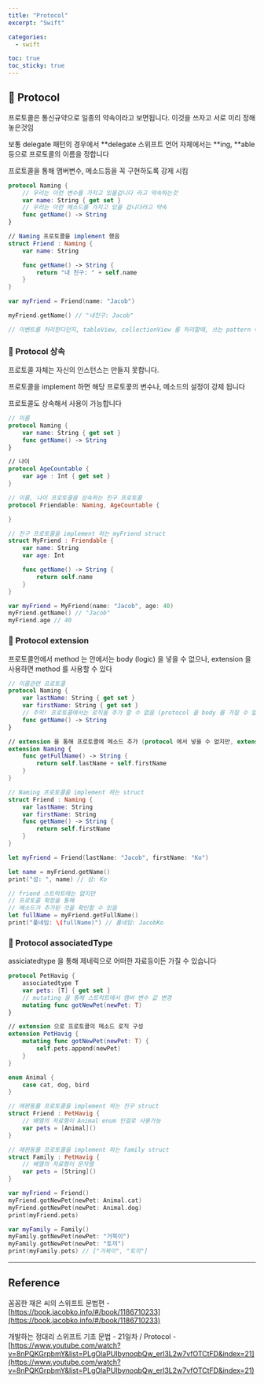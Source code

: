 ```yaml
---
title: "Protocol"
excerpt: "Swift"

categories:
  - swift

toc: true
toc_sticky: true
---
```


## 🔷 Protocol

프로토콜은 통신규약으로 일종의 약속이라고 보면됩니다. 이것을 쓰자고 서로 미리 정해 놓은것임

보통 delegate 패턴의 경우에서 **delegate
스위프트 언어 자체에서는 **ing, \*\*able 등으로 프로토콜의 이름을 정합니다

프로토콜을 통해 맴버변수, 메소드등을 꼭 구현하도록 강제 시킴

```swift
protocol Naming {
	// 우리는 이런 변수를 가지고 있을겁니다 라고 약속하는것
	var name: String { get set }
	// 우리는 이런 메소드를 가지고 있을 겁니다라고 약속
	func getName() -> String
}

// Naming 프로토콜을 implement 했음
struct Friend : Naming {
	var name: String

	func getName() -> String {
		return "내 친구: " + self.name
	}
}

var myFriend = Friend(name: "Jacob")

myFriend.getName() // "내친구: Jacob"

// 이벤트를 처리한다던지, tableView, collectionView 를 처리할때, 쓰는 pattern 에서 delegate pattern 이라고 나올텐데 그때 미리 protocol 을 만들고, 이벤트를 받는식으로 사용을 많이 합니다

```

### 🔶 Protocol 상속

프로토콜 자체는 자신의 인스턴스는 만들지 못합니다.

프로토콜을 implement 하면 해당 프로토콯의 변수나, 메소드의 설정이 강제 됩니다

프로토콜도 상속해서 사용이 가능합니다

```swift
// 이름
protocol Naming {
	var name: String { get set }
	func getName() -> String
}

// 나이
protocol AgeCountable {
	var age : Int { get set }
}

// 이름, 나이 프로토콜을 상속하는 친구 프로토콜
protocol Friendable: Naming, AgeCountable {

}

// 친구 프로토콜을 implement 하는 myFriend struct
struct MyFriend : Friendable {
	var name: String
	var age: Int

	func getName() -> String {
		return self.name
	}
}

var myFriend = MyFriend(name: "Jacob", age: 40)
myFriend.getName() // "Jacob"
myFriend.age // 40
```

### 🔶 Protocol extension

프로토콜안에서 method 는 안에서는 body (logic) 을 넣을 수 없으나, extension 을 사용하면 method 를 사용할 수 있다

```swift
// 이름관련 프로토콜
protocol Naming {
	var lastName: String { get set }
	var firstName: String { get set }
	// 주의! 프로토콜에서는 로직을 추가 할 수 없음 (protocol 을 body 를 가질 수 없음)
	func getName() -> String
}

// extension 을 통해 프로토콜에 메소드 추가 (protocol 에서 넣을 수 없지만, extension 을 사용할 수 있음
extension Naming {
	func getFullName() -> String {
		return self.lastName + self.firstName
	}
}

// Naming 프로토콜을 implement 하는 struct
struct Friend : Naming {
	var lastName: String
	var firstName: String
	func getName() -> String {
		return self.firstName
	}
}

let myFriend = Friend(lastName: "Jacob", firstName: "Ko")

let name = myFriend.getName()
print("성: ", name) // 성: Ko

// friend 스트럭트에는 없지만
// 프로토콜 확장을 통해
// 메소드가 추가된 것을 확인할 수 있음
let fullName = myFriend.getFullName()
print("풀네임: \(fullName)") // 풀네임: JacobKo

```

### 🔶 Protocol associatedType

assiciatedtype 을 통해 제네릭으로 어떠한 자료등이든 가질 수 있습니다

```swift
protocol PetHavig {
	associatedtype T
	var pets: [T] { get set }
	// mutating 을 통해 스트럭트에서 맴버 변수 값 변경
	mutating func gotNewPet(newPet: T)
}

// extension 으로 프로토콜의 메소드 로직 구성
extension PetHavig {
	mutating func gotNewPet(newPet: T) {
		self.pets.append(newPet)
	}
}

enum Animal {
	case cat, dog, bird
}

// 애완동물 프로토콜을 implement 하는 친구 struct
struct Friend : PetHavig {
	// 배열의 자료형이 Animal enum 인걸로 사용가능
	var pets = [Animal]()
}

// 애완동물 프로토콜을 implement 하는 family struct
struct Family : PetHavig {
	// 배열의 자료형이 문자열
	var pets = [String]()
}

var myFriend = Friend()
myFriend.gotNewPet(newPet: Animal.cat)
myFriend.gotNewPet(newPet: Animal.dog)
print(myFriend.pets)

var myFamily = Family()
myFamily.gotNewPet(newPet: "거북이")
myFamily.gotNewPet(newPet: "토끼")
print(myFamily.pets) // ["거북이", "토끼"]
```

---

<!-- 🔶 🔷 📌 🔑 👉 -->

## Reference

꼼꼼한 재은 씨의 스위프트 문법편 - [https://book.jacobko.info/#/book/1186710233](https://book.jacobko.info/#/book/1186710233)

개발하는 정대리 스위프트 기초 문법 - 21일차 / Protocol - [https://www.youtube.com/watch?v=8nPQKGrpbmY&list=PLgOlaPUIbynoqbQw_erl3L2w7vfOTCtFD&index=21](https://www.youtube.com/watch?v=8nPQKGrpbmY&list=PLgOlaPUIbynoqbQw_erl3L2w7vfOTCtFD&index=21)
